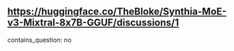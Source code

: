 ## https://huggingface.co/TheBloke/Synthia-MoE-v3-Mixtral-8x7B-GGUF/discussions/1

contains_question: no